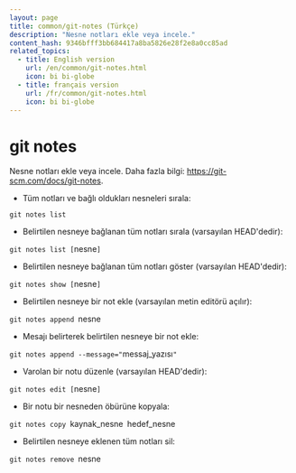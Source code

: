 ```yaml
---
layout: page
title: common/git-notes (Türkçe)
description: "Nesne notları ekle veya incele."
content_hash: 9346bfff3bb684417a8ba5826e28f2e8a0cc85ad
related_topics:
  - title: English version
    url: /en/common/git-notes.html
    icon: bi bi-globe
  - title: français version
    url: /fr/common/git-notes.html
    icon: bi bi-globe
---
```

# git notes

Nesne notları ekle veya incele.
Daha fazla bilgi: <https://git-scm.com/docs/git-notes>.

- Tüm notları ve bağlı oldukları nesneleri sırala:

`git notes list`

- Belirtilen nesneye bağlanan tüm notları sırala (varsayılan HEAD'dedir):

`git notes list [`<span class="tldr-var badge badge-pill bg-dark-lm bg-white-dm text-white-lm text-dark-dm font-weight-bold">nesne</span>`]`

- Belirtilen nesneye bağlanan tüm notları göster (varsayılan HEAD'dedir):

`git notes show [`<span class="tldr-var badge badge-pill bg-dark-lm bg-white-dm text-white-lm text-dark-dm font-weight-bold">nesne</span>`]`

- Belirtilen nesneye bir not ekle (varsayılan metin editörü açılır):

`git notes append `<span class="tldr-var badge badge-pill bg-dark-lm bg-white-dm text-white-lm text-dark-dm font-weight-bold">nesne</span>

- Mesajı belirterek belirtilen nesneye bir not ekle:

`git notes append --message="`<span class="tldr-var badge badge-pill bg-dark-lm bg-white-dm text-white-lm text-dark-dm font-weight-bold">messaj_yazısı</span>`"`

- Varolan bir notu düzenle (varsayılan HEAD'dedir):

`git notes edit [`<span class="tldr-var badge badge-pill bg-dark-lm bg-white-dm text-white-lm text-dark-dm font-weight-bold">nesne</span>`]`

- Bir notu bir nesneden öbürüne kopyala:

`git notes copy `<span class="tldr-var badge badge-pill bg-dark-lm bg-white-dm text-white-lm text-dark-dm font-weight-bold">kaynak_nesne</span>` `<span class="tldr-var badge badge-pill bg-dark-lm bg-white-dm text-white-lm text-dark-dm font-weight-bold">hedef_nesne</span>

- Belirtilen nesneye eklenen tüm notları sil:

`git notes remove `<span class="tldr-var badge badge-pill bg-dark-lm bg-white-dm text-white-lm text-dark-dm font-weight-bold">nesne</span>
